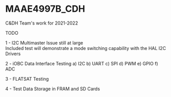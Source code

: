 # MAAE4997B_CDH
C&amp;DH Team's work for 2021-2022

TODO

1 - I2C Multimaster Issue still at large  
  Included test will demonstrate a mode switching capability with the HAL I2C Drivers


2 - iOBC Data Interface Testing
  a) I2C
  b) UART
  c) SPI
  d) PWM
  e) GPIO
  f) ADC
  
3 - FLATSAT Testing

4 - Test Data Storage in FRAM and SD Cards
